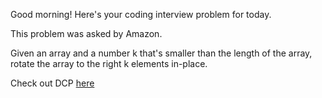 Good morning! Here's your coding interview problem for today.

This problem was asked by Amazon.

Given an array and a number k that's smaller than the length of the array, rotate the array to the right k elements in-place.

Check out DCP [here](https://www.dailycodingproblem.com/)
